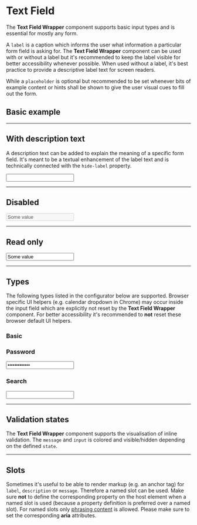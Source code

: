 # Text Field

The **Text Field Wrapper** component supports basic input types and is essential for mostly any form.

A `label` is a caption which informs the user what information a particular form field is asking for. The **Text Field Wrapper** component can be used with or without a label but it's recommended to keep the label visible for better accessibility whenever possible. When used without a label, it's best practice to provide a descriptive label text for screen readers.  

While a `placeholder` is optional but recommended to be set whenever bits of example content or hints shall be shown to give the user visual cues to fill out the form.

## Basic example

<Playground :childElementLayout="{spacing: 'block'}">
  <template #configurator>
    <select v-model="label">
      <option disabled>Select a label mode</option>
      <option selected value="show">With label</option>
      <option value="hide">Without label</option>
      <option value="responsive">Responsive</option>
    </select>
  </template>
  <template>
    <p-text-field-wrapper label="Some label" :hide-label="label === 'hide' ? 'true' : label === 'responsive' ? '{ base: true, l: false }' : 'false'">
      <input type="text" name="some-name"/>
    </p-text-field-wrapper>
    <p-text-field-wrapper label="Some label" :hide-label="label === 'hide' ? 'true' : label === 'responsive' ? '{ base: true, l: false }' : 'false'">
      <input type="text" placeholder="Some placeholder text" name="some-name"/>
    </p-text-field-wrapper>
  </template>
</Playground>

---

## With description text

A description text can be added to explain the meaning of a specific form field. It's meant to be a textual enhancement of the label text and is technically connected with the `hide-label` property.

<Playground>    
  <p-text-field-wrapper label="Some label" description="Some description">
    <input type="text" name="some-name" />
  </p-text-field-wrapper>
</Playground>

---

## Disabled

<Playground>    
  <p-text-field-wrapper label="Some label">
    <input type="text" name="some-name" value="Some value" disabled="disabled" />
  </p-text-field-wrapper>
</Playground>

---

## Read only

<Playground>    
  <p-text-field-wrapper label="Some label">
    <input type="text" name="some-name" value="Some value" readonly="readonly" />
  </p-text-field-wrapper>
</Playground>

--- 

## Types

The following types listed in the configurator below are supported. Browser specific UI helpers (e.g. calendar dropdown in Chrome) may occur inside the input field which are explicitly not reset by the **Text Field Wrapper** component.
For better accessibility it's recommended to **not** reset these browser default UI helpers.

### Basic

<Playground>
  <template #configurator>
    <select v-model="type">
      <option disabled>Select a type</option>
      <option value="text">Text</option>
      <option value="number">Number</option>
      <option value="email">Email</option>
      <option value="tel">Tel</option>
      <option value="search">Search</option>
      <option value="url">Url</option>
      <option value="date">Date</option>
      <option value="time">Time</option>
      <option value="month">Month</option>
      <option value="week">Week</option>
    </select>
  </template>
  <template>
    <p-text-field-wrapper label="Some label">
      <input :type="type" name="some-name"/>
    </p-text-field-wrapper>
  </template>
</Playground>

### Password

<Playground>
  <p-text-field-wrapper label="Some label">
    <input type="password" name="some-name" value="some password"/>
  </p-text-field-wrapper>
</Playground>

### Search

<Playground>
  <form action="#" onsubmit="alert('submit'); return false;">
    <p-text-field-wrapper label="Some label">
      <input type="search" name="some-name"/>
    </p-text-field-wrapper>
  </form>
</Playground>

---

## Validation states

The **Text Field Wrapper** component supports the visualisation of inline validation. The `message` and `input` is colored and visible/hidden depending on the defined `state`.

<Playground>
  <template #configurator>
    <select v-model="state">
      <option disabled>Select a validation state</option>
      <option value="error">Error</option>
      <option value="success">Success</option>
      <option value="none">None</option>
    </select>
  </template>
  <template>
    <p-text-field-wrapper label="Some label" :state="state" :message="state !== 'none' ? `Some ${state} validation message.` : ''">
      <input type="text" name="some-name" />
    </p-text-field-wrapper>
  </template>
</Playground>

---

## Slots

Sometimes it's useful to be able to render markup (e.g. an anchor tag) for `label`, `description` or `message`. Therefore a named slot can be used. Make sure **not** to define the corresponding property on the host element when a named slot is used (because a property definition is preferred over a named slot).
For named slots only [phrasing content](https://developer.mozilla.org/en-US/docs/Web/Guide/HTML/Content_categories#Phrasing_content) is allowed.
Please make sure to set the corresponding **aria** attributes.

<Playground>
  <template>
    <p-text-field-wrapper state="error">
      <span slot="label" id="some-label-id">Some label with a <a href="https://designsystem.porsche.com">link</a>.</span>
      <span slot="description">Some description with a <a href="https://designsystem.porsche.com">link</a>.</span>
      <input type="text" name="some-name" aria-labelledby="some-label-id" aria-describedby="some-message-id"/>
      <span slot="message" id="some-message-id">Some error message with a <a href="https://designsystem.porsche.com">link</a>.</span>
    </p-text-field-wrapper>
  </template>
</Playground>

<script lang="ts">
  import { Component, Vue } from 'vue-property-decorator';
  
  @Component
  export default class PlaygroundTextFieldWrapper extends Vue {
    public label: string = 'show';
    public type: string = 'text';
    public state: string = 'error';
  }
</script>